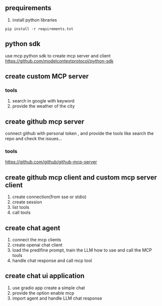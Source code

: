 ## prequirements
1. install python libraries
```
pip install -r requirements.txt
```

## python sdk
use mcp python sdk to create mcp server and client
https://github.com/modelcontextprotocol/python-sdk


## create custom MCP server

### tools
1. search in google with keyword
2. provide the weather of the city 

## create github mcp server
connect github with personal token , and provide the tools like search the repo and check the issues...  

### tools 
https://github.com/github/github-mcp-server

## create github mcp client and custom mcp server client
1. create connection(from sse or stdio)
2. create session 
3. list tools
4. call tools

## create chat agent
1. connect the mcp clients
2. create openai chat client
3. load the predifine prompt, train the LLM how to use and call the MCP tools
3. handle chat response and call mcp tool

## create chat ui application
1. use gradio app create a simple chat
2. provide the option enable mcp
3. import agent and handle LLM chat response
